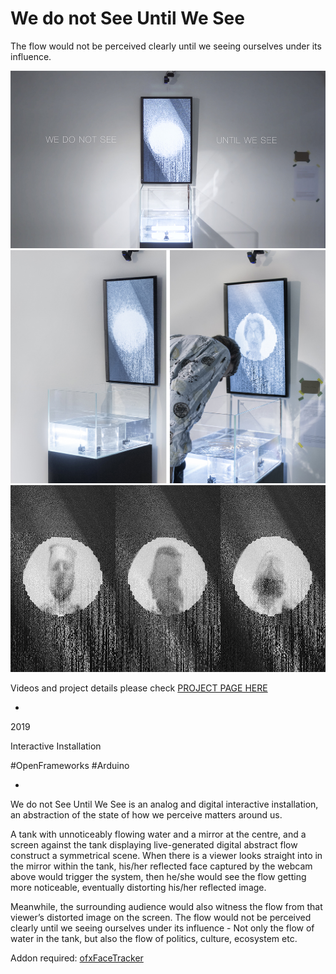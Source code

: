 # We do not See Until We See

The flow would not be perceived clearly until we seeing ourselves under its influence.

![Image description](wedntsee-thumbnail.jpg)
![Image description](wedntsee-img.jpg)
![Image description](wedntseeGIF.gif)

Videos and project details please check [PROJECT PAGE HERE](https://bingcomputing.hotglue.me/?wedonotseeuntil)

-

2019

Interactive Installation

#OpenFrameworks #Arduino

-

We do not See Until We See is an analog and digital interactive installation, an abstraction of 
the state of how we perceive matters around us. 

A tank with unnoticeably flowing water and a mirror at the centre, and a screen against the tank displaying live-generated digital abstract flow construct a symmetrical scene. When there is a viewer looks straight into in the mirror within the tank, his/her reflected face captured by the webcam above would trigger the system, then he/she would see the flow getting more noticeable, eventually distorting his/her reflected image. 

Meanwhile, the surrounding audience would also witness the flow from that viewer’s distorted image on the screen. The flow would not be perceived clearly until we seeing ourselves under its influence - Not only the flow of water in the tank, but also the flow of politics, culture, ecosystem etc.

Addon required: [ofxFaceTracker](https://github.com/kylemcdonald/ofxFaceTracker)
